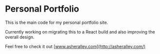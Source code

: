 # Personal Portfolio

This is the main code for my personal portfolio site.

Currently working on migrating this to a React build and also improving the overall design.

Feel free to check it out [www.asheralley.com](http://asheralley.com/)
